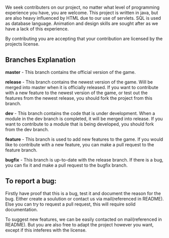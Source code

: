 We seek contributers on our project, no matter what level of programming experience you have, you are welcome. 
This project is written in java, but are also heavy influenced by HTML due to our use of servlets. SQL is used as database language.
Animation and design skills are sought after as we have a lack of this experience. 

By contributing you are accepting that your contribution are licensed by the projects license. 

Branches Explanation
----------------------
**master** - This branch contains the official version of the game.

**release** - This branch contains the newest version of the game. Will be merged into master when it is officially released. If you want to contribute with a new feature to the newest version of the game, or test out the features from the newest release, you should fork the project from this branch.

**dev** - This branch contains the code that is under development. When a module in the dev branch is completed, it will be merged into release. If you want to contribute to a module that is being developed, you should fork from the dev branch.

**feature** - This branch is used to add new features to the game. If you would like to contribute with a new feature, you can make a pull request to the feature branch.

**bugfix** - This branch is up-to-date with the release branch. If there is a bug, you can fix it and make a pull request to the bugfix branch.


To report a bug:
--------------------------------

Firstly have proof that this is a bug, test it and document the reason for the bug. Either create a soulution or contact us via mail(referenced in README).
Else you can try to request a pull request, this will require solid documentation. 

To suggest new features, we can be easily contacted on mail(referenced in README). 
But you are also free to adapt the project however you want, except if this inteferes with the license. 
